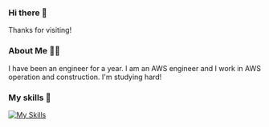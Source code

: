 ### Hi there 👋

Thanks for visiting!

### About Me 🧑‍💻

I have been an engineer for a year.
I am an AWS engineer and I work in AWS operation and construction.
I'm studying hard!

### My skills 💪
[![My Skills](https://skillicons.dev/icons?i=linux,aws,vscode,github,git,docker,html,css,js,figma,react&theme=light)](https://skillicons.dev)

<!--
**yokoshun23/yokoshun23** is a ✨ _special_ ✨ repository because its `README.md` (this file) appears on your GitHub profile.

Here are some ideas to get you started:

- 🔭 I’m currently working on ...
- 🌱 I’m currently learning ...
- 👯 I’m looking to collaborate on ...
- 🤔 I’m looking for help with ...
- 💬 Ask me about ...
- 📫 How to reach me: ...
- 😄 Pronouns: ...
- ⚡ Fun fact: ...
-->
